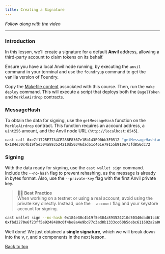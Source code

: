 ```yaml
---
title: Creating a Signature
---
```


_Follow along with the video_

---

<a name="top"></a>

### Introduction
In this lesson, we'll create a signature for a default **Anvil** address, allowing a third-party account to claim tokens on its behalf. 

Ensure you have a local Anvil node running, by executing the `anvil` command in your terminal and use the `foundryup` command to get the vanilla version of Foundry.

Copy the [Makefile content](https://github.com/Cyfrin/foundry-merkle-airdrop-cu/blob/main/Makefile) associated with this course. Then, run the `make deploy` command. This will execute a script that deploys both the `BagelToken` and `MerkleAirdrop` contracts.

### MessageHash

To obtain the data for signing, use the `getMessageHash` function on the `MerkleAirdrop` contract. This function requires an account address, a `uint256` amount, and the Anvil node URL (`http://localhost:8545`).

```bash
cast call 0xe7f1725E7734CE288F8367e1Bb143E90bb3F0512 "getMessageHash(address,uint256)" 0xf39Fd6e51aad88F6f4ce6aB88272ffFb92266 25000000000000000000 --rpc-url http://localhost:8545
0x184e30c4b19f5e304a893524210d50346dad61c461e79155b910e73fd856dc72
```

### Signing

With the data ready for signing, use the `cast wallet sign` command. Include the `--no-hash` flag to prevent rehashing, as the message is already in bytes format. Also, use the `--private-key` flag with the first Anvil private key.

> 👮‍♂️ **Best Practice** <br>
> When working on a testnet or using a real account, avoid using the private key directly. Instead, use the `--account` flag and your keystore account for signing.

```bash
cast wallet sign --no-hash 0x184e30c4b19f5e304a893524210d50346dad61c461e79155b910e73fd856dc72 --private-key 0xac093f74bec39a17e36ba4a6b4d238ff944bacb478cbeb5efcae784d7bf4f2ff80
0xfbd2270e6f23ff5e9248480c0f4be8a4e9bd77c3ad0b1333cc60b5debc611602a2a06c24085d8d7c038bad84edc1144dc11c
```

Well done! We just obtained a **single signature**, which we will break down into the v, r, and s components in the next lesson.

[Back to top](#top)